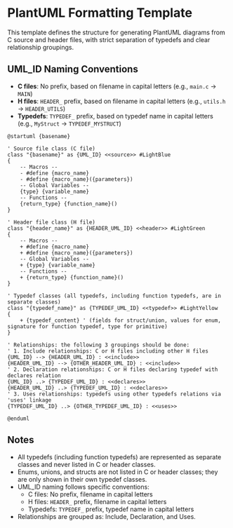 # PlantUML Formatting Template

This template defines the structure for generating PlantUML diagrams from C source and header files, with strict separation of typedefs and clear relationship groupings.

## UML_ID Naming Conventions
- **C files**: No prefix, based on filename in capital letters (e.g., `main.c` → `MAIN`)
- **H files**: `HEADER_` prefix, based on filename in capital letters (e.g., `utils.h` → `HEADER_UTILS`)
- **Typedefs**: `TYPEDEF_` prefix, based on typedef name in capital letters (e.g., `MyStruct` → `TYPEDEF_MYSTRUCT`)

```plantuml
@startuml {basename}

' Source file class (C file)
class "{basename}" as {UML_ID} <<source>> #LightBlue
{
    -- Macros --
    - #define {macro_name}
    - #define {macro_name}({parameters})
    -- Global Variables --
    {type} {variable_name}
    -- Functions --
    {return_type} {function_name}()
}

' Header file class (H file)
class "{header_name}" as {HEADER_UML_ID} <<header>> #LightGreen
{
    -- Macros --
    + #define {macro_name}
    + #define {macro_name}({parameters})
    -- Global Variables --
    + {type} {variable_name}
    -- Functions --
    + {return_type} {function_name}()
}

' Typedef classes (all typedefs, including function typedefs, are in separate classes)
class "{typedef_name}" as {TYPEDEF_UML_ID} <<typedef>> #LightYellow
{
    + {typedef_content} ' (fields for struct/union, values for enum, signature for function typedef, type for primitive)
}

' Relationships: the following 3 groupings should be done:
' 1. Include relationships: C or H files including other H files
{UML_ID} --> {HEADER_UML_ID} : <<include>>
{HEADER_UML_ID} --> {OTHER_HEADER_UML_ID} : <<include>>
' 2. Declaration relationships: C or H files declaring typedef with declares relation
{UML_ID} ..> {TYPEDEF_UML_ID} : <<declares>>
{HEADER_UML_ID} ..> {TYPEDEF_UML_ID} : <<declares>>
' 3. Uses relationships: typedefs using other typedefs relations via 'uses' linkage
{TYPEDEF_UML_ID} ..> {OTHER_TYPEDEF_UML_ID} : <<uses>>

@enduml
```

## Notes
- All typedefs (including function typedefs) are represented as separate classes and never listed in C or header classes.
- Enums, unions, and structs are not listed in C or header classes; they are only shown in their own typedef classes.
- UML_ID naming follows specific conventions:
  - C files: No prefix, filename in capital letters
  - H files: `HEADER_` prefix, filename in capital letters  
  - Typedefs: `TYPEDEF_` prefix, typedef name in capital letters
- Relationships are grouped as: Include, Declaration, and Uses.